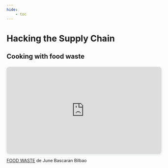 ```yaml
---
hide:
    - toc
---
```


# Hacking the Supply Chain 

## Cooking with food waste 

<div style="position: relative; width: 100%; height: 0; padding-top: 56.2500%;
 padding-bottom: 0; box-shadow: 0 2px 8px 0 rgba(63,69,81,0.16); margin-top: 1.6em; margin-bottom: 0.9em; overflow: hidden;
 border-radius: 8px; will-change: transform;">
  <iframe loading="lazy" style="position: absolute; width: 100%; height: 100%; top: 0; left: 0; border: none; padding: 0;margin: 0;"
    src="https:&#x2F;&#x2F;www.canva.com&#x2F;design&#x2F;DAFSqcbbI_g&#x2F;view?embed" allowfullscreen="allowfullscreen" allow="fullscreen">
  </iframe>
</div>
<a href="https:&#x2F;&#x2F;www.canva.com&#x2F;design&#x2F;DAFSqcbbI_g&#x2F;view?utm_content=DAFSqcbbI_g&amp;utm_campaign=designshare&amp;utm_medium=embeds&amp;utm_source=link" target="_blank" rel="noopener">FOOD WASTE</a> de June Bascaran Bilbao






